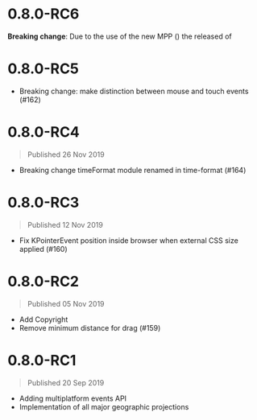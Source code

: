 # 0.8.0-RC6
**Breaking change**: Due to the use of the new MPP () the released of  

# 0.8.0-RC5
* Breaking change: make distinction between mouse and touch events (#162)

# 0.8.0-RC4
> Published 26 Nov 2019
* Breaking change timeFormat module renamed in time-format (#164)

# 0.8.0-RC3
> Published 12 Nov 2019
* Fix KPointerEvent position inside browser when external CSS size applied (#160)


# 0.8.0-RC2
> Published 05 Nov 2019


* Add Copyright
* Remove minimum distance for drag (#159)

# 0.8.0-RC1
> Published 20 Sep 2019

* Adding multiplatform events API
* Implementation of all major geographic projections
